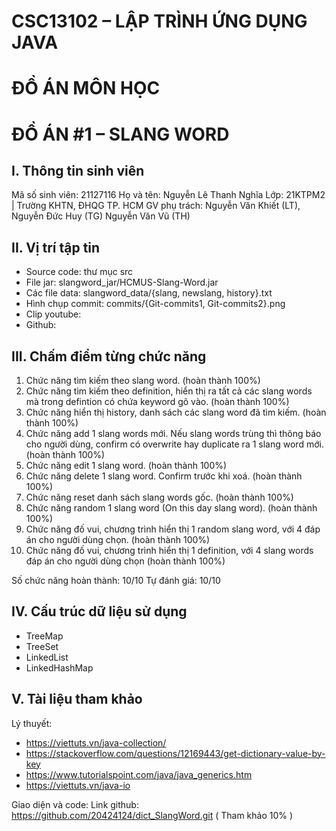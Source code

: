 # CSC13102 – LẬP TRÌNH ỨNG DỤNG JAVA
# ĐỒ ÁN MÔN HỌC
# ĐỒ ÁN #1 – SLANG WORD

## I. Thông tin sinh viên
Mã số sinh viên: 21127116
Họ và tên: Nguyễn Lê Thanh Nghĩa
Lớp: 21KTPM2 | Trường KHTN, ĐHQG TP. HCM
GV phụ trách: Nguyễn Văn Khiết (LT), Nguyễn Đức Huy (TG) Nguyễn Văn Vũ (TH)  <br>

## II. Vị trí tập tin
- Source code: thư mục src
- File jar: slangword_jar/HCMUS-Slang-Word.jar
- Các file data: slangword_data/{slang, newslang, history}.txt
- Hình chụp commit: commits/{Git-commits1, Git-commits2}.png
- Clip youtube: 
- Github:

## III. Chấm điểm từng chức năng
1. Chức năng tìm kiếm theo slang word. (hoàn thành 100%)
2. Chức năng tìm kiếm theo definition, hiển thị ra tất cả các slang words mà trong defintion có chứa keyword gõ vào. (hoàn thành 100%)
3. Chức năng hiển thị history, danh sách các slang word đã tìm kiếm. (hoàn thành 100%)
4. Chức năng add 1 slang words mới. Nếu slang words trùng thì thông báo cho người dùng, confirm có overwrite hay duplicate ra 1 slang word mới. (hoàn thành 100%)
5. Chức năng edit 1 slang word. (hoàn thành 100%)
6. Chức năng delete 1 slang word. Confirm trước khi xoá. (hoàn thành 100%)
7. Chức năng reset danh sách slang words gốc. (hoàn thành 100%)
8. Chức năng random 1 slang word (On this day slang word). (hoàn thành 100%)
9. Chức năng đố vui, chương trình hiển thị 1 random slang word, với 4 đáp án cho người dùng chọn. (hoàn thành 100%)
10. Chức năng đố vui, chương trình hiển thị 1 definition, với 4 slang words đáp án cho người dùng chọn (hoàn thành 100%)

Số chức năng hoàn thành: 10/10
Tự đánh giá: 10/10

## IV. Cấu trúc dữ liệu sử dụng
*	TreeMap
*	TreeSet
*	LinkedList
*	LinkedHashMap

## V. Tài liệu tham khảo
Lý thuyết:
* https://viettuts.vn/java-collection/
* https://stackoverflow.com/questions/12169443/get-dictionary-value-by-key
* https://www.tutorialspoint.com/java/java_generics.htm
* https://viettuts.vn/java-io

Giao diện và code:
Link github: https://github.com/20424124/dict_SlangWord.git ( Tham khảo 10% )

